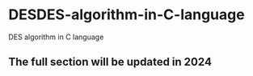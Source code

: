 # DESDES-algorithm-in-C-language
DES algorithm in C language

## The full section will be updated in 2024
